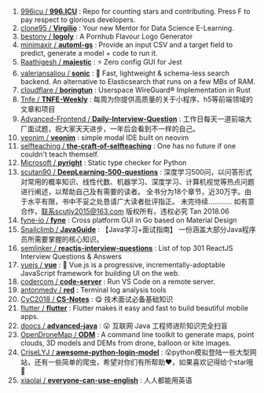 1. [996icu / **996.ICU**](https://github.com/996icu/996.ICU) : Repo for counting stars and contributing. Press F to pay respect to glorious developers.
1. [clone95 / **Virgilio**](https://github.com/clone95/Virgilio) : Your new Mentor for Data Science E-Learning.
1. [bestony / **logoly**](https://github.com/bestony/logoly) : A Pornhub Flavour Logo Generator
1. [minimaxir / **automl-gs**](https://github.com/minimaxir/automl-gs) : Provide an input CSV and a target field to predict, generate a model + code to run it.
1. [Raathigesh / **majestic**](https://github.com/Raathigesh/majestic) : ⚡ Zero config GUI for Jest
1. [valeriansaliou / **sonic**](https://github.com/valeriansaliou/sonic) : 🦔 Fast, lightweight & schema-less search backend. An alternative to Elasticsearch that runs on a few MBs of RAM.
1. [cloudflare / **boringtun**](https://github.com/cloudflare/boringtun) : Userspace WireGuard® Implementation in Rust
1. [Tnfe / **TNFE-Weekly**](https://github.com/Tnfe/TNFE-Weekly) : 每周为你提供高质量的关于小程序、h5等前端领域的文章和项目
1. [Advanced-Frontend / **Daily-Interview-Question**](https://github.com/Advanced-Frontend/Daily-Interview-Question) : 工作日每天一道前端大厂面试题，祝大家天天进步，一年后会看到不一样的自己。
1. [veonim / **veonim**](https://github.com/veonim/veonim) : simple modal IDE built on neovim
1. [selfteaching / **the-craft-of-selfteaching**](https://github.com/selfteaching/the-craft-of-selfteaching) : One has no future if one couldn't teach themself.
1. [Microsoft / **pyright**](https://github.com/Microsoft/pyright) : Static type checker for Python
1. [scutan90 / **DeepLearning-500-questions**](https://github.com/scutan90/DeepLearning-500-questions) : 深度学习500问，以问答形式对常用的概率知识、线性代数、机器学习、深度学习、计算机视觉等热点问题进行阐述，以帮助自己及有需要的读者。 全书分为18个章节，近30万字。由于水平有限，书中不妥之处恳请广大读者批评指正。 未完待续............ 如有意合作，联系scutjy2015@163.com 版权所有，违权必究 Tan 2018.06
1. [fyne-io / **fyne**](https://github.com/fyne-io/fyne) : Cross platform GUI in Go based on Material Design
1. [Snailclimb / **JavaGuide**](https://github.com/Snailclimb/JavaGuide) : 【Java学习+面试指南】 一份涵盖大部分Java程序员所需要掌握的核心知识。
1. [semlinker / **reactjs-interview-questions**](https://github.com/semlinker/reactjs-interview-questions) : List of top 301 ReactJS Interview Questions & Answers
1. [vuejs / **vue**](https://github.com/vuejs/vue) : 🖖 Vue.js is a progressive, incrementally-adoptable JavaScript framework for building UI on the web.
1. [codercom / **code-server**](https://github.com/codercom/code-server) : Run VS Code on a remote server.
1. [antonmedv / **red**](https://github.com/antonmedv/red) : Terminal log analysis tools
1. [CyC2018 / **CS-Notes**](https://github.com/CyC2018/CS-Notes) : 😋 技术面试必备基础知识
1. [flutter / **flutter**](https://github.com/flutter/flutter) : Flutter makes it easy and fast to build beautiful mobile apps.
1. [doocs / **advanced-java**](https://github.com/doocs/advanced-java) : 😮 互联网 Java 工程师进阶知识完全扫盲
1. [OpenDroneMap / **ODM**](https://github.com/OpenDroneMap/ODM) : A command line toolkit to generate maps, point clouds, 3D models and DEMs from drone, balloon or kite images.
1. [CriseLYJ / **awesome-python-login-model**](https://github.com/CriseLYJ/awesome-python-login-model) : 😮python模拟登陆一些大型网站，还有一些简单的爬虫，希望对你们有所帮助❤️，如果喜欢记得给个star哦🌟
1. [xiaolai / **everyone-can-use-english**](https://github.com/xiaolai/everyone-can-use-english) : 人人都能用英语